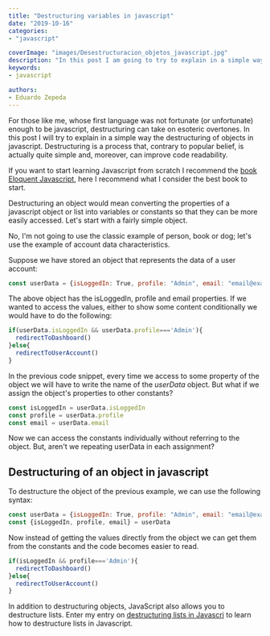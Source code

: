 ```yaml
---
title: "Destructuring variables in javascript"
date: "2019-10-16"
categories:
- "javascript"

coverImage: "images/Desestructuracion_objetos_javascript.jpg"
description: "In this post I am going to try to explain in a simple way the destructuring of objects in javascript. Destructuring is a process that, despite what is believed, is actually quite simple and can improve code readability quite a bit."
keywords:
- javascript

authors:
- Eduardo Zepeda
---
```


For those like me, whose first language was not fortunate (or unfortunate) enough to be javascript, destructuring can take on esoteric overtones. In this post I will try to explain in a simple way the destructuring of objects in javascript. Destructuring is a process that, contrary to popular belief, is actually quite simple and, moreover, can improve code readability.

If you want to start learning Javascript from scratch I recommend the [book Eloquent Javascript](/en/the-best-book-for-learning-modern-javascript/), here I recommend what I consider the best book to start.

Destructuring an object would mean converting the properties of a javascript object or list into variables or constants so that they can be more easily accessed. Let's start with a fairly simple object.

No, I'm not going to use the classic example of person, book or dog; let's use the example of account data characteristics.

Suppose we have stored an object that represents the data of a user account:

```javascript
const userData = {isLoggedIn: True, profile: "Admin", email: "email@example.org"}
```

The above object has the isLoggedIn, profile and email properties. If we wanted to access the values, either to show some content conditionally we would have to do the following:

```javascript
if(userData.isLoggedIn && userData.profile==='Admin'){
  redirectToDashboard()
}else{
  redirectToUserAccount()
}
```

In the previous code snippet, every time we access to some property of the object we will have to write the name of the _userData_ object. But what if we assign the object's properties to other constants?

```javascript
const isLoggedIn = userData.isLoggedIn
const profile = userData.profile
const email = userData.email
```

Now we can access the constants individually without referring to the object. But, aren't we repeating userData in each assignment?

## Destructuring of an object in javascript

To destructure the object of the previous example, we can use the following syntax:

```javascript
const userData = {isLoggedIn: True, profile: "Admin", email: "email@example.org"}
const {isLoggedIn, profile, email} = userData
```

Now instead of getting the values directly from the object we can get them from the constants and the code becomes easier to read.

```javascript
if(isLoggedIn && profile==='Admin'){
  redirectToDashboard()
}else{
  redirectToUserAccount()
}
```

In addition to destructuring objects, JavaScript also allows you to destructure lists. Enter my entry on [destructuring lists in Javascri](/en/destructuring-lists-in-javascript/) to learn how to destructure lists in Javascript.
